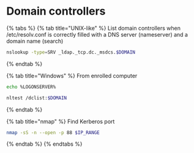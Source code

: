# Domain controllers

{% tabs %}
{% tab title="UNIX-like" %}
List domain controllers when /etc/resolv.conf is correctly filled with a DNS server \(nameserver\) and a domain name \(search\)

```bash
nslookup -type=SRV _ldap._tcp.dc._msdcs.$DOMAIN
```
{% endtab %}

{% tab title="Windows" %}
From enrolled computer

```bash
echo %LOGONSERVER%

nltest /dclist:$DOMAIN
```
{% endtab %}

{% tab title="nmap" %}
Find Kerberos port

```bash
nmap -sS -n --open -p 88 $IP_RANGE
```
{% endtab %}
{% endtabs %}





